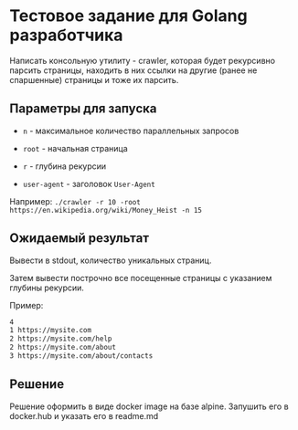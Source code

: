 # Тестовое задание для Golang разработчика

Написать консольную утилиту - crawler, которая будет рекурсивно парсить страницы, находить в них ссылки на другие (ранее не спаршенные) страницы и тоже их парсить.

## Параметры для запуска

* `n` - максимальное количество параллельных запросов

* `root` - начальная страница

* `r` - глубина рекурсии

* `user-agent` - заголовок `User-Agent`

Например: `./crawler -r 10 -root https://en.wikipedia.org/wiki/Money_Heist -n 15`

## Ожидаемый результат

Вывести в stdout, количество уникальных страниц.

Затем вывести построчно все посещенные страницы с указанием глубины рекурсии.

Пример:

```txt
4
1 https://mysite.com
2 https://mysite.com/help
2 https://mysite.com/about
3 https://mysite.com/about/contacts
```

## Решение

Решение оформить в виде docker image на базе alpine. Запушить его в docker.hub и указать его в readme.md
